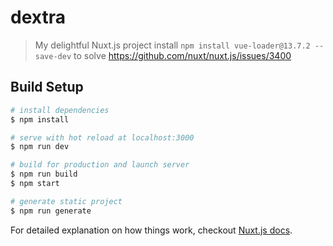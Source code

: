 # dextra

> My delightful Nuxt.js project
> install ```npm install vue-loader@13.7.2 --save-dev``` to solve https://github.com/nuxt/nuxt.js/issues/3400
## Build Setup

``` bash
# install dependencies
$ npm install

# serve with hot reload at localhost:3000
$ npm run dev

# build for production and launch server
$ npm run build
$ npm start

# generate static project
$ npm run generate
```

For detailed explanation on how things work, checkout [Nuxt.js docs](https://nuxtjs.org).
